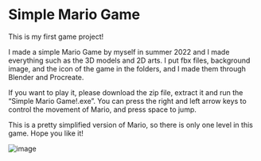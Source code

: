 # Simple Mario Game
This is my first game project! 

I made a simple Mario Game by myself in summer 2022 and I made everything such as the 3D models and 2D arts. I put fbx files, background image, and the icon of the game in the folders, and I made them through Blender and Procreate. 

If you want to play it, please download the zip file, extract it and run the “Simple Mario Game!.exe”. You can press the right and left arrow keys to control the movement of Mario, and press space to jump. 

This is a pretty simplified version of Mario, so there is only one level in this game. Hope you like it!

![image](https://user-images.githubusercontent.com/106136532/197798686-c6237a9b-8215-4787-a624-80c14636d632.png)
